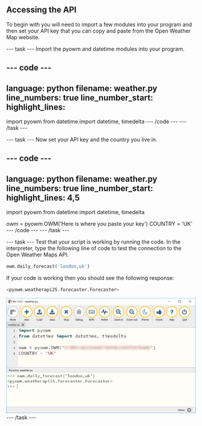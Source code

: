 ## Accessing the API

To begin with you will need to import a few modules into your program and then set your API key that you can copy and paste from the Open Weather Map website.

--- task ---
Import the pyowm and datetime modules into your program.

--- code ---
---
language: python
filename: weather.py
line_numbers: true
line_number_start: 
highlight_lines: 
---
import pyowm
from datetime import datetime, timedelta
--- /code ---
--- /task ---

--- task ---
Now set your API key and the country you live in.

--- code ---
---
language: python
filename: weather.py
line_numbers: true
line_number_start: 
highlight_lines: 4,5
---
import pyowm
from datetime import datetime, timedelta

owm = pyowm.OWM('Here is where you paste your key')
COUNTRY = 'UK'
--- /code ---
--- /task ---

--- task ---
Test that your script is working by running the code. In the interpreter, type the following line of code to test the connection to the Open Weather Maps API.

```python
owm.daily_forecast('london,uk')
```

If your code is working then you should see the following response:
```python
<pyowm.weatherapi25.forecaster.Forecaster>
```
![interpreter](images/interpreter.png)
--- /task ---
